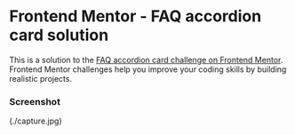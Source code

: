 # Frontend Mentor - FAQ accordion card solution

This is a solution to the [FAQ accordion card challenge on Frontend Mentor]( https://mona-front.github.io/accordion-card/). Frontend Mentor challenges help you improve your coding skills by building realistic projects. 


### Screenshot

(./capture.jpg)

